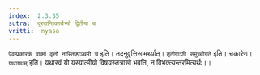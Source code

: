 ```yaml
---
index:  2.3.35
sutra:  दूरदान्तिकार्थभ्यो द्वितीया च
vritti:  nyasa
---
```


`पेवम्प्रकारकं वाक्यं वृत्तौ नास्तिफ्पञ्चमी च` इति। तदनुवृत्तिसामर्थ्यात्। `तृतीयाऽपि समुच्चीयते` इति। चकारेण। `यथायथम्` इति। यथास्वं यो यस्यात्मीयो विषयस्तत्रासौ भवति, न विभक्त्यन्तरमित्यर्थः।।

